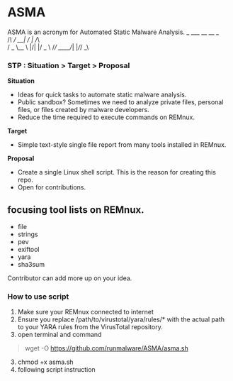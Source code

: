 # ASMA
ASMA is an acronym for Automated Static Malware Analysis.
    _   ___ __  __   _   
   /_\ / __|  \/  | /_\  
  / _ \\__ \ |\/| |/ _ \ 
 /_/ \_\___/_|  |_/_/ \_\

### **STP : Situation > Target > Proposal** ###
**Situation**
- Ideas for quick tasks to automate static malware analysis.
- Public sandbox? Sometimes we need to analyze private files, personal files, or files created by malware developers.
- Reduce the time required to execute commands on REMnux.

**Target**
- Simple text-style single file report from many tools installed in REMnux.

**Proposal**
- Create a single Linux shell script. This is the reason for creating this repo.
- Open for contributions.

## focusing tool lists on REMnux. ##
- file
- strings
- pev 
- exiftool 
- yara 
- sha3sum

Contributor can add more up on your idea.


### **How to use script** ###
1. Make sure your REMnux connected to internet
2. Ensure you replace /path/to/virustotal/yara/rules/* with the actual path to your YARA rules from the VirusTotal repository.
2. open terminal and command 
> wget -O https://github.com/runmalware/ASMA/asma.sh
3. chmod +x asma.sh
4. following script instruction



